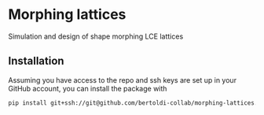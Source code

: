 # Morphing lattices

Simulation and design of shape morphing LCE lattices

## Installation

Assuming you have access to the repo and ssh keys are set up in your GitHub account, you can install the package with

```bash
pip install git+ssh://git@github.com/bertoldi-collab/morphing-lattices.git@main
```
